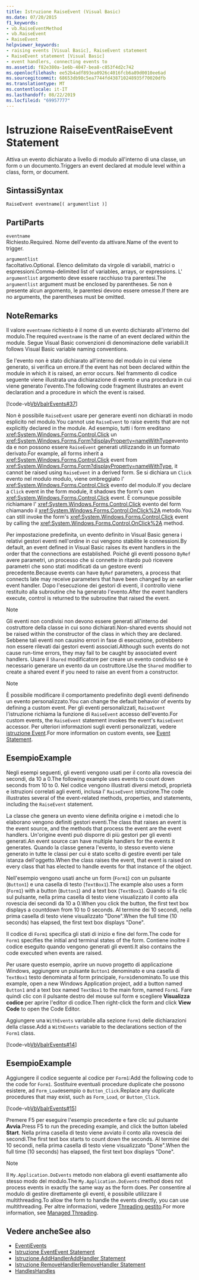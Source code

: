 ```yaml
---
title: Istruzione RaiseEvent (Visual Basic)
ms.date: 07/20/2015
f1_keywords:
- vb.RaiseEventMethod
- vb.RaiseEvent
- RaiseEvent
helpviewer_keywords:
- raising events [Visual Basic], RaiseEvent statement
- RaiseEvent statement [Visual Basic]
- event handlers, connecting events to
ms.assetid: f82e380a-1e6b-4047-bea8-c853f4d2c742
ms.openlocfilehash: ee52b4adf893ea0926c4016fcb6a89d0010ee6ad
ms.sourcegitcommit: 68653db98c5ea7744fd438710248935f70020dfb
ms.translationtype: MT
ms.contentlocale: it-IT
ms.lasthandoff: 08/22/2019
ms.locfileid: "69957777"
---
```

# <a name="raiseevent-statement"></a><span data-ttu-id="8ad30-102">Istruzione RaiseEvent</span><span class="sxs-lookup"><span data-stu-id="8ad30-102">RaiseEvent Statement</span></span>
<span data-ttu-id="8ad30-103">Attiva un evento dichiarato a livello di modulo all'interno di una classe, un form o un documento.</span><span class="sxs-lookup"><span data-stu-id="8ad30-103">Triggers an event declared at module level within a class, form, or document.</span></span>  
  
## <a name="syntax"></a><span data-ttu-id="8ad30-104">Sintassi</span><span class="sxs-lookup"><span data-stu-id="8ad30-104">Syntax</span></span>  
  
```  
RaiseEvent eventname[( argumentlist )]  
```  
  
## <a name="parts"></a><span data-ttu-id="8ad30-105">Parti</span><span class="sxs-lookup"><span data-stu-id="8ad30-105">Parts</span></span>  
 `eventname`  
 <span data-ttu-id="8ad30-106">Richiesto.</span><span class="sxs-lookup"><span data-stu-id="8ad30-106">Required.</span></span> <span data-ttu-id="8ad30-107">Nome dell'evento da attivare.</span><span class="sxs-lookup"><span data-stu-id="8ad30-107">Name of the event to trigger.</span></span>  
  
 `argumentlist`  
 <span data-ttu-id="8ad30-108">facoltativo.</span><span class="sxs-lookup"><span data-stu-id="8ad30-108">Optional.</span></span> <span data-ttu-id="8ad30-109">Elenco delimitato da virgole di variabili, matrici o espressioni.</span><span class="sxs-lookup"><span data-stu-id="8ad30-109">Comma-delimited list of variables, arrays, or expressions.</span></span> <span data-ttu-id="8ad30-110">L' `argumentlist` argomento deve essere racchiuso tra parentesi.</span><span class="sxs-lookup"><span data-stu-id="8ad30-110">The `argumentlist` argument must be enclosed by parentheses.</span></span> <span data-ttu-id="8ad30-111">Se non è presente alcun argomento, le parentesi devono essere omesse.</span><span class="sxs-lookup"><span data-stu-id="8ad30-111">If there are no arguments, the parentheses must be omitted.</span></span>  
  
## <a name="remarks"></a><span data-ttu-id="8ad30-112">Note</span><span class="sxs-lookup"><span data-stu-id="8ad30-112">Remarks</span></span>  
 <span data-ttu-id="8ad30-113">Il valore `eventname` richiesto è il nome di un evento dichiarato all'interno del modulo.</span><span class="sxs-lookup"><span data-stu-id="8ad30-113">The required `eventname` is the name of an event declared within the module.</span></span> <span data-ttu-id="8ad30-114">Segue Visual Basic convenzioni di denominazione delle variabili.</span><span class="sxs-lookup"><span data-stu-id="8ad30-114">It follows Visual Basic variable naming conventions.</span></span>  
  
 <span data-ttu-id="8ad30-115">Se l'evento non è stato dichiarato all'interno del modulo in cui viene generato, si verifica un errore.</span><span class="sxs-lookup"><span data-stu-id="8ad30-115">If the event has not been declared within the module in which it is raised, an error occurs.</span></span> <span data-ttu-id="8ad30-116">Nel frammento di codice seguente viene illustrata una dichiarazione di evento e una procedura in cui viene generato l'evento.</span><span class="sxs-lookup"><span data-stu-id="8ad30-116">The following code fragment illustrates an event declaration and a procedure in which the event is raised.</span></span>  
  
 [!code-vb[VbVbalrEvents#37](~/samples/snippets/visualbasic/VS_Snippets_VBCSharp/VbVbalrEvents/VB/Class1.vb#37)]  
  
 <span data-ttu-id="8ad30-117">Non è possibile `RaiseEvent` usare per generare eventi non dichiarati in modo esplicito nel modulo.</span><span class="sxs-lookup"><span data-stu-id="8ad30-117">You cannot use `RaiseEvent` to raise events that are not explicitly declared in the module.</span></span> <span data-ttu-id="8ad30-118">Ad esempio, tutti i form ereditano <xref:System.Windows.Forms.Control.Click> un <xref:System.Windows.Forms.Form?displayProperty=nameWithType>evento da e non possono essere `RaiseEvent` generati utilizzando in un formato derivato.</span><span class="sxs-lookup"><span data-stu-id="8ad30-118">For example, all forms inherit a <xref:System.Windows.Forms.Control.Click> event from <xref:System.Windows.Forms.Form?displayProperty=nameWithType>, it cannot be raised using `RaiseEvent` in a derived form.</span></span> <span data-ttu-id="8ad30-119">Se si dichiara un `Click` evento nel modulo modulo, viene ombreggiato l' <xref:System.Windows.Forms.Control.Click> evento del modulo.</span><span class="sxs-lookup"><span data-stu-id="8ad30-119">If you declare a `Click` event in the form module, it shadows the form's own <xref:System.Windows.Forms.Control.Click> event.</span></span> <span data-ttu-id="8ad30-120">È comunque possibile richiamare l' <xref:System.Windows.Forms.Control.Click> evento del form chiamando il <xref:System.Windows.Forms.Control.OnClick%2A> metodo.</span><span class="sxs-lookup"><span data-stu-id="8ad30-120">You can still invoke the form's <xref:System.Windows.Forms.Control.Click> event by calling the <xref:System.Windows.Forms.Control.OnClick%2A> method.</span></span>  
  
 <span data-ttu-id="8ad30-121">Per impostazione predefinita, un evento definito in Visual Basic genera i relativi gestori eventi nell'ordine in cui vengono stabilite le connessioni.</span><span class="sxs-lookup"><span data-stu-id="8ad30-121">By default, an event defined in Visual Basic raises its event handlers in the order that the connections are established.</span></span> <span data-ttu-id="8ad30-122">Poiché gli eventi possono `ByRef` avere parametri, un processo che si connette in ritardo può ricevere parametri che sono stati modificati da un gestore eventi precedente.</span><span class="sxs-lookup"><span data-stu-id="8ad30-122">Because events can have `ByRef` parameters, a process that connects late may receive parameters that have been changed by an earlier event handler.</span></span> <span data-ttu-id="8ad30-123">Dopo l'esecuzione dei gestori di eventi, il controllo viene restituito alla subroutine che ha generato l'evento.</span><span class="sxs-lookup"><span data-stu-id="8ad30-123">After the event handlers execute, control is returned to the subroutine that raised the event.</span></span>  
  
> [!NOTE]
> <span data-ttu-id="8ad30-124">Gli eventi non condivisi non devono essere generati all'interno del costruttore della classe in cui sono dichiarati.</span><span class="sxs-lookup"><span data-stu-id="8ad30-124">Non-shared events should not be raised within the constructor of the class in which they are declared.</span></span> <span data-ttu-id="8ad30-125">Sebbene tali eventi non causino errori in fase di esecuzione, potrebbero non essere rilevati dai gestori eventi associati.</span><span class="sxs-lookup"><span data-stu-id="8ad30-125">Although such events do not cause run-time errors, they may fail to be caught by associated event handlers.</span></span> <span data-ttu-id="8ad30-126">Usare il `Shared` modificatore per creare un evento condiviso se è necessario generare un evento da un costruttore.</span><span class="sxs-lookup"><span data-stu-id="8ad30-126">Use the `Shared` modifier to create a shared event if you need to raise an event from a constructor.</span></span>  
  
> [!NOTE]
> <span data-ttu-id="8ad30-127">È possibile modificare il comportamento predefinito degli eventi definendo un evento personalizzato.</span><span class="sxs-lookup"><span data-stu-id="8ad30-127">You can change the default behavior of events by defining a custom event.</span></span> <span data-ttu-id="8ad30-128">Per gli eventi personalizzati, `RaiseEvent` l'istruzione richiama la funzione di `RaiseEvent` accesso dell'evento.</span><span class="sxs-lookup"><span data-stu-id="8ad30-128">For custom events, the `RaiseEvent` statement invokes the event's `RaiseEvent` accessor.</span></span> <span data-ttu-id="8ad30-129">Per ulteriori informazioni sugli eventi personalizzati, vedere [istruzione Event](../../../visual-basic/language-reference/statements/event-statement.md).</span><span class="sxs-lookup"><span data-stu-id="8ad30-129">For more information on custom events, see [Event Statement](../../../visual-basic/language-reference/statements/event-statement.md).</span></span>  
  
## <a name="example"></a><span data-ttu-id="8ad30-130">Esempio</span><span class="sxs-lookup"><span data-stu-id="8ad30-130">Example</span></span>  
 <span data-ttu-id="8ad30-131">Negli esempi seguenti, gli eventi vengono usati per il conto alla rovescia dei secondi, da 10 a 0.</span><span class="sxs-lookup"><span data-stu-id="8ad30-131">The following example uses events to count down seconds from 10 to 0.</span></span> <span data-ttu-id="8ad30-132">Nel codice vengono illustrati diversi metodi, proprietà e istruzioni correlati agli eventi, inclusa l' `RaiseEvent` istruzione.</span><span class="sxs-lookup"><span data-stu-id="8ad30-132">The code illustrates several of the event-related methods, properties, and statements, including the `RaiseEvent` statement.</span></span>  
  
 <span data-ttu-id="8ad30-133">La classe che genera un evento viene definita origine e i metodi che lo elaborano vengono definiti gestori eventi.</span><span class="sxs-lookup"><span data-stu-id="8ad30-133">The class that raises an event is the event source, and the methods that process the event are the event handlers.</span></span> <span data-ttu-id="8ad30-134">Un'origine eventi può disporre di più gestori per gli eventi generati.</span><span class="sxs-lookup"><span data-stu-id="8ad30-134">An event source can have multiple handlers for the events it generates.</span></span> <span data-ttu-id="8ad30-135">Quando la classe genera l'evento, lo stesso evento viene generato in tutte le classi per cui è stato scelto di gestire eventi per tale istanza dell'oggetto.</span><span class="sxs-lookup"><span data-stu-id="8ad30-135">When the class raises the event, that event is raised on every class that has elected to handle events for that instance of the object.</span></span>  
  
 <span data-ttu-id="8ad30-136">Nell'esempio vengono usati anche un form (`Form1`) con un pulsante (`Button1`) e una casella di testo (`TextBox1`).</span><span class="sxs-lookup"><span data-stu-id="8ad30-136">The example also uses a form (`Form1`) with a button (`Button1`) and a text box (`TextBox1`).</span></span> <span data-ttu-id="8ad30-137">Quando si fa clic sul pulsante, nella prima casella di testo viene visualizzato il conto alla rovescia dei secondi da 10 a 0.</span><span class="sxs-lookup"><span data-stu-id="8ad30-137">When you click the button, the first text box displays a countdown from 10 to 0 seconds.</span></span> <span data-ttu-id="8ad30-138">Al termine dei 10 secondi, nella prima casella di testo viene visualizzato "Done".</span><span class="sxs-lookup"><span data-stu-id="8ad30-138">When the full time (10 seconds) has elapsed, the first text box displays "Done".</span></span>  
  
 <span data-ttu-id="8ad30-139">Il codice di `Form1` specifica gli stati di inizio e fine del form.</span><span class="sxs-lookup"><span data-stu-id="8ad30-139">The code for `Form1` specifies the initial and terminal states of the form.</span></span> <span data-ttu-id="8ad30-140">Contiene inoltre il codice eseguito quando vengono generati gli eventi.</span><span class="sxs-lookup"><span data-stu-id="8ad30-140">It also contains the code executed when events are raised.</span></span>  
  
 <span data-ttu-id="8ad30-141">Per usare questo esempio, aprire un nuovo progetto di applicazione Windows, aggiungere un pulsante `Button1` denominato e una casella di `TextBox1` testo denominata al form principale, `Form1`denominato.</span><span class="sxs-lookup"><span data-stu-id="8ad30-141">To use this example, open a new Windows Application project, add a button named `Button1` and a text box named `TextBox1` to the main form, named `Form1`.</span></span> <span data-ttu-id="8ad30-142">Fare quindi clic con il pulsante destro del mouse sul form e scegliere **Visualizza codice** per aprire l'editor di codice.</span><span class="sxs-lookup"><span data-stu-id="8ad30-142">Then right-click the form and click **View Code** to open the Code Editor.</span></span>  
  
 <span data-ttu-id="8ad30-143">Aggiungere una `WithEvents` variabile alla sezione `Form1` delle dichiarazioni della classe.</span><span class="sxs-lookup"><span data-stu-id="8ad30-143">Add a `WithEvents` variable to the declarations section of the `Form1` class.</span></span>  
  
 [!code-vb[VbVbalrEvents#14](~/samples/snippets/visualbasic/VS_Snippets_VBCSharp/VbVbalrEvents/VB/Class1.vb#14)]  
  
## <a name="example"></a><span data-ttu-id="8ad30-144">Esempio</span><span class="sxs-lookup"><span data-stu-id="8ad30-144">Example</span></span>  
 <span data-ttu-id="8ad30-145">Aggiungere il codice seguente al codice per `Form1`:</span><span class="sxs-lookup"><span data-stu-id="8ad30-145">Add the following code to the code for `Form1`.</span></span> <span data-ttu-id="8ad30-146">Sostituire eventuali procedure duplicate che possono esistere, ad `Form_Load`esempio o `Button_Click`.</span><span class="sxs-lookup"><span data-stu-id="8ad30-146">Replace any duplicate procedures that may exist, such as `Form_Load`, or `Button_Click`.</span></span>  
  
 [!code-vb[VbVbalrEvents#15](~/samples/snippets/visualbasic/VS_Snippets_VBCSharp/VbVbalrEvents/VB/Class1.vb#15)]  
  
 <span data-ttu-id="8ad30-147">Premere F5 per eseguire l'esempio precedente e fare clic sul pulsante **Avvia**.</span><span class="sxs-lookup"><span data-stu-id="8ad30-147">Press F5 to run the preceding example, and click the button labeled **Start**.</span></span> <span data-ttu-id="8ad30-148">Nella prima casella di testo viene avviato il conto alla rovescia dei secondi.</span><span class="sxs-lookup"><span data-stu-id="8ad30-148">The first text box starts to count down the seconds.</span></span> <span data-ttu-id="8ad30-149">Al termine dei 10 secondi, nella prima casella di testo viene visualizzato "Done".</span><span class="sxs-lookup"><span data-stu-id="8ad30-149">When the full time (10 seconds) has elapsed, the first text box displays "Done".</span></span>  
  
> [!NOTE]
> <span data-ttu-id="8ad30-150">Il `My.Application.DoEvents` metodo non elabora gli eventi esattamente allo stesso modo del modulo.</span><span class="sxs-lookup"><span data-stu-id="8ad30-150">The `My.Application.DoEvents` method does not process events in exactly the same way as the form does.</span></span> <span data-ttu-id="8ad30-151">Per consentire al modulo di gestire direttamente gli eventi, è possibile utilizzare il multithreading.</span><span class="sxs-lookup"><span data-stu-id="8ad30-151">To allow the form to handle the events directly, you can use multithreading.</span></span> <span data-ttu-id="8ad30-152">Per altre informazioni, vedere [Threading gestito](../../../standard/threading/index.md).</span><span class="sxs-lookup"><span data-stu-id="8ad30-152">For more information, see [Managed Threading](../../../standard/threading/index.md).</span></span>  
  
## <a name="see-also"></a><span data-ttu-id="8ad30-153">Vedere anche</span><span class="sxs-lookup"><span data-stu-id="8ad30-153">See also</span></span>

- [<span data-ttu-id="8ad30-154">Eventi</span><span class="sxs-lookup"><span data-stu-id="8ad30-154">Events</span></span>](../../../visual-basic/programming-guide/language-features/events/index.md)
- [<span data-ttu-id="8ad30-155">Istruzione Event</span><span class="sxs-lookup"><span data-stu-id="8ad30-155">Event Statement</span></span>](../../../visual-basic/language-reference/statements/event-statement.md)
- [<span data-ttu-id="8ad30-156">Istruzione AddHandler</span><span class="sxs-lookup"><span data-stu-id="8ad30-156">AddHandler Statement</span></span>](../../../visual-basic/language-reference/statements/addhandler-statement.md)
- [<span data-ttu-id="8ad30-157">Istruzione RemoveHandler</span><span class="sxs-lookup"><span data-stu-id="8ad30-157">RemoveHandler Statement</span></span>](../../../visual-basic/language-reference/statements/removehandler-statement.md)
- [<span data-ttu-id="8ad30-158">Handles</span><span class="sxs-lookup"><span data-stu-id="8ad30-158">Handles</span></span>](../../../visual-basic/language-reference/statements/handles-clause.md)
